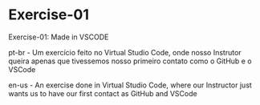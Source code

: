 # Exercise-01
Exercise-01: Made in VSCODE

pt-br - Um exercício feito no Virtual Studio Code, onde nosso Instrutor queira apenas que tivessemos nosso primeiro contato como o GitHub e o VSCode

en-us - An exercise done in Virtual Studio Code, where our Instructor just wants us to have our first contact as GitHub and VSCode
